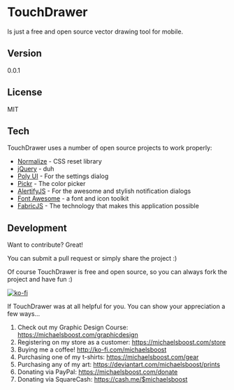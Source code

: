 TouchDrawer
===================

Is just a free and open source vector drawing tool for mobile.

Version
-------------

0.0.1

License
-------------

MIT

Tech
-------------

TouchDrawer uses a number of open source projects to work properly:

* [Normalize](https://github.com/necolas/normalize.css) - CSS reset library
* [jQuery](http://jquery.com/) - duh
* [Poly UI](https://github.com/Guilh/Poly) - For the settings dialog
* [Pickr](https://simonwep.github.io/pickr/) - The color picker
* [AlertifyJS](http://alertifyjs.com/) - For the awesome and stylish notification dialogs
* [Font Awesome](https://fontawesome.com/) - a font and icon toolkit
* [FabricJS](http://fabricjs.com/) - The technology that makes this application possible

Development
-------------

Want to contribute? Great!  

You can submit a pull request or simply share the project :)

Of course TouchDrawer is free and open source, so you can always fork the project and have fun :)

[![ko-fi](https://az743702.vo.msecnd.net/cdn/kofi2.png?v=0)](https://ko-fi.com/michaelsboost)

If TouchDrawer was at all helpful for you. You can show your appreciation a few ways...

1) Check out my Graphic Design Course: https://michaelsboost.com/graphicdesign
2) Registering on my store as a customer: https://michaelsboost.com/store
3) Buying me a coffee! http://ko-fi.com/michaelsboost
4) Purchasing one of my t-shirts: https://michaelsboost.com/gear
5) Purchasing any of my art: https://deviantart.com/michaelsboost/prints
6) Donating via PayPal: https://michaelsboost.com/donate
7) Donating via SquareCash: https://cash.me/$michaelsboost